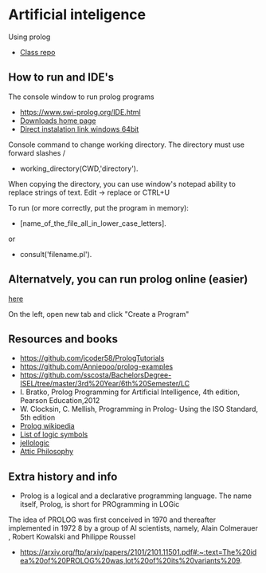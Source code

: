 # Artificial inteligence
Using prolog

- [Class repo](https://github.com/nleite-isel/isel-leic-ai-2122summer-LI61D)

## How to run and IDE's

The console window to run prolog programs
- https://www.swi-prolog.org/IDE.html
- [Downloads home page](https://www.swi-prolog.org/download/devel)
- [Direct instalation link windows 64bit](https://www.swi-prolog.org/download/stable/bin/swipl-8.4.0-1.x64.exe.envelope)

Console command to change working directory. The directory must use forward slashes /
- working_directory(CWD,'directory').

When copying the directory, you can use window's notepad ability to replace strings of text. Edit -> replace or CTRL+U

To run (or more correctly, put the program in memory):
- [name_of_the_file_all_in_lower_case_letters].

or
- consult('filename.pl').

## Alternatvely, you can run prolog online (easier)
[here](https://swish.swi-prolog.org/)

On the left, open new tab and click "Create a Program"

## Resources and books

- https://github.com/jcoder58/PrologTutorials
- https://github.com/Anniepoo/prolog-examples
- https://github.com/sscosta/BachelorsDegree-ISEL/tree/master/3rd%20Year/6th%20Semester/LC
- I. Bratko, Prolog Programming for Artificial Intelligence, 4th edition, Pearson Education,2012
- W. Clocksin, C. Mellish, Programming in Prolog- Using the ISO Standard, 5th edition
- [Prolog wikipedia](https://en.wikipedia.org/wiki/Prolog)
- [List of logic symbols](https://en.wikipedia.org/wiki/List_of_logic_symbols)
- [jellologic](https://www.youtube.com/user/jellologic/videos)
- [Attic Philosophy](https://www.youtube.com/c/AtticPhilosophy/playlists)

## Extra history and info
- Prolog is a logical and a declarative programming language. The name itself, Prolog, is short for PROgramming in LOGic

The idea of PROLOG was first conceived in 1970 and thereafter implemented in 1972 8 by a group of AI scientists, namely, Alain Colmerauer , Robert Kowalski and Philippe Roussel
- https://arxiv.org/ftp/arxiv/papers/2101/2101.11501.pdf#:~:text=The%20idea%20of%20PROLOG%20was,lot%20of%20its%20variants%209.

